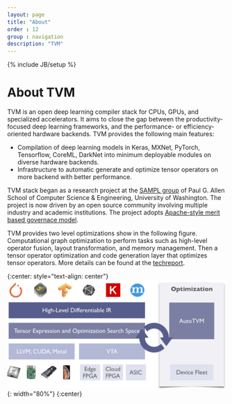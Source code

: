 ```yaml
---
layout: page
title: "About"
order : 12
group : navigation
description: "TVM"
---
```

{% include JB/setup %}

# About TVM


TVM is an open deep learning compiler stack for CPUs, GPUs, and specialized accelerators. It aims to close the gap between the productivity-focused deep learning frameworks,
and the performance- or efficiency-oriented hardware backends. TVM provides the following main features:

- Compilation of deep learning models in Keras, MXNet, PyTorch, Tensorflow, CoreML, DarkNet into minimum deployable modules on diverse hardware backends.
- Infrastructure to automatic generate and optimize tensor operators
  on more backend with better performance.

TVM stack began as a research project at the [SAMPL group](https://sampl.cs.washington.edu/) of
Paul G. Allen School of Computer Science & Engineering, University of Washington. The project is now driven by an open source community involving multiple industry and academic institutions.
The project adopts [Apache-style merit based governace model](https://docs.tvm.ai/contribute/community.html).

TVM provides two level optimizations show in the following figure.
Computational graph optimization to perform tasks such as high-level operator fusion, layout transformation, and memory management.
Then a tensor operator optimization and code generation layer that optimizes tensor operators. More details can be found at the [techreport](https://arxiv.org/abs/1802.04799).

{:center: style="text-align: center"}
![image](/images/main/tvm-stack.png){: width="80%"}
{:center}

